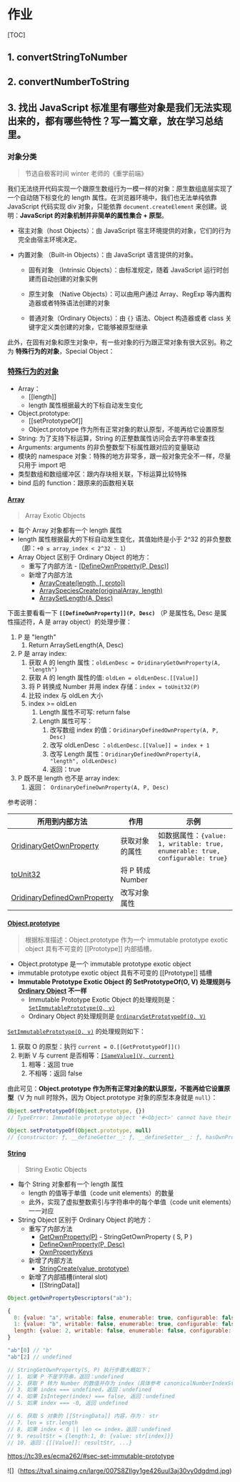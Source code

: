 

# 作业

[TOC]

## 1. convertStringToNumber

## 2. convertNumberToString



## 3. 找出 JavaScript 标准里有哪些对象是我们无法实现出来的，都有哪些特性？写一篇文章，放在学习总结里。

### 对象分类

> 节选自极客时间 winter 老师的《重学前端》

我们无法绕开代码实现一个跟原生数组行为一模一样的对象：原生数组底层实现了一个自动随下标变化的 length 属性。在浏览器环境中，我们也无法单纯依靠 JavaScript 代码实现 div 对象，只能依靠 `document.createElement` 来创建。说明：**JavaScript 的对象机制并非简单的属性集合 + 原型**。

* 宿主对象（host Objects）：由 JavaScript 宿主环境提供的对象，它们的行为完全由宿主环境决定。

* 内置对象 （Built-in Objects）：由 JavaScript 语言提供的对象。

  * 固有对象 （Intrinsic Objects）：由标准规定，随着 JavaScript 运行时创建而自动创建的对象实例

  * 原生对象 （Native Objects）：可以由用户通过 Array、RegExp 等内置构造器或者特殊语法创建的对象

  * 普通对象（Ordinary Objects）：由 `{}` 语法、Object 构造器或者 class 关键字定义类创建的对象，它能够被原型继承

    

此外，在固有对象和原生对象中，有一些对象的行为跟正常对象有很大区别。称之为 **特殊行为的对象**，Special Object：

### [特殊行为的对象](https://tc39.es/ecma262/#sec-built-in-exotic-object-internal-methods-and-slots)

* Array：
  * [[length]] 
  * length 属性根据最大的下标自动发生变化
* Object.prototype:
  *  [[setPrototypeOf]]
  * Object.prototype 作为所有正常对象的默认原型，不能再给它设置原型
* String: 为了支持下标运算，String 的正整数属性访问会去字符串里查找
* Arguments: arguments 的非负整数型下标属性跟对应的变量联动
* 模块的 namespace 对象：特殊的地方非常多，跟一般对象完全不一样，尽量只用于 import 吧
* 类型数组和数组缓冲区：跟内存块相关联，下标运算比较特殊
* bind 后的 function：跟原来的函数相关联



#### [Array](https://tc39.es/ecma262/#sec-array-exotic-objects) 

> Array Exotic Objects

* 每个 Array 对象都有一个 length 属性
* length 属性根据最大的下标自动发生变化，其值始终是小于 2^32 的非负整数（即：`+0 ≤ array_index < 2^32 - 1`）
* Array Object 区别于 Ordinary Object 的地方：
  * 重写了内部方法 - [[DefineOwnProperty(P, Desc)]](https://tc39.es/ecma262/#sec-array-exotic-objects-defineownproperty-p-desc)
  * 新增了内部方法
    * [ArrayCreate(length, [, proto])](https://tc39.es/ecma262/#sec-arraycreate)
    * [ArraySpeciesCreate(originalArray, length)](https://tc39.es/ecma262/#sec-arrayspeciescreate)
    * [ArraySetLength(A, Desc)](https://tc39.es/ecma262/#sec-arraysetlength)

下面主要看看一下 **`[[DefineOwnProperty]](P, Desc)`** （P 是属性名, Desc 是属性描述符，A 是 array object）的处理步骤：

1. P 是 "length"
   1. Return ArraySetLength(A, Desc)
2. P 是 array index:
   1. 获取 A 的 length 属性：`oldLenDesc = OridinaryGetOwnProperty(A, "length")`
   2. 获取 A 的 length 属性的值: `oldLen = oldLenDesc.[[Value]]`
   3. 将 P 转换成 Number 并用 index 存储：`index = toUnit32(P)`
   4.  比较 index 与 oldLen 大小
      1. index >= oldLen
         1. Length 属性不可写: return false
         2. Length 属性可写：
            1. 改写数组 index 的值：`OridinaryDefinedOwnProperty(A, P, Desc)`
            2. 改写 oldLenDesc ：`oldLenDesc.[[Value]] = index + 1`
            3. 改写 Length 属性：`OridinaryDefinedOwnProperty(A, "length", oldLenDesc)`
            4. 返回：true 
3. P 既不是 length 也不是 array index:
   1. 返回：` OrdinaryDefineOwnProperty(A, P, Desc)`



参考说明：

| 所用到内部方法                                               | 作用             | 示例                                                         |
| ------------------------------------------------------------ | ---------------- | ------------------------------------------------------------ |
| [OridinaryGetOwnProperty](https://tc39.es/ecma262/#sec-ordinarygetownproperty) | 获取对象的属性   | 如数据属性：`{value: 1, writable: true, enumerable: true, configurable: true}` |
| [toUnit32](https://tc39.es/ecma262/#sec-touint32)            | 将 P 转成 Number |                                                              |
| [OridinaryDefinedOwnProperty](https://tc39.es/ecma262/#sec-ordinarydefineownproperty) | 改写对象属性     |                                                              |





#### [Object.prototype](https://tc39.es/ecma262/#sec-immutable-prototype-exotic-objects)

>  根据标准描述：Object.prototype 作为一个 immutable prototype exotic object 具有不可变的 [[Prototype]] 内部插槽。

* Object.prototype 是一个 immutable prototype exotic object
* immutable prototype exotic object 具有不可变的 [[Prototype]] 插槽
* **Immutable Prototype Exotic Object 的 SetPrototypeOf(O, V) 处理规则与  [Ordinary Object](https://tc39.es/ecma262/#sec-ordinary-object-internal-methods-and-internal-slots-setprototypeof-v) 不一样**
  * Immutable Prototype Exotic Object 的处理规则是：[`SetImmutablePrototype(O, v)`](https://tc39.es/ecma262/#sec-set-immutable-prototype)
  * Ordinary Object  的处理规则是 [`OrdinarySetPrototypeOf(O, V)`](https://tc39.es/ecma262/#sec-ordinary-object-internal-methods-and-internal-slots-setprototypeof-v)



[`SetImmutablePrototype(O, v)`](https://tc39.es/ecma262/#sec-set-immutable-prototype) 的处理规则如下：

1. 获取 O 的原型：执行 `current = O.[[GetPrototypeOf]]()`
2. 判断 V 与 current 是否相等：[` [SameValue](V, current) `]((https://tc39.es/ecma262/#sec-samevalue))
   1. 相等：返回 true
   2. 不相等：返回 false



由此可见：**Object.prototype 作为所有正常对象的默认原型，不能再给它设置原型**（V 为 null 时除外，因为 Object.prototype 对象的原型本身就是 `null`）：

```js
Object.setPrototypeOf(Object.prototype, {})	
// TypeError: Immutable prototype object '#<Object>' cannot have their prototype set

Object.setPrototypeOf(Object.prototype, null)
// {constructor: ƒ, __defineGetter__: ƒ, __defineSetter__: ƒ, hasOwnProperty: ƒ, __lookupGetter__: ƒ, …}
```



#### [String](https://tc39.es/ecma262/#sec-string-exotic-objects)

> String Exotic Objects

* 每个 String 对象都有一个 length 属性
  * length 的值等于单值（code unit elements）的数量
  * 此外，实现了虚拟整数索引与字符串中的每个单值（code unit elements）一一对应
* String Object 区别于 Ordinary Object 的地方：
  * 重写了内部方法
    * [GetOwnProperty(P)](https://tc39.es/ecma262/#sec-string-exotic-objects-getownproperty-p) - StringGetOwnProperty ( S, P )
    * [DefineOwnProperty(P, Desc)](https://tc39.es/ecma262/#sec-string-exotic-objects-defineownproperty-p-desc)
    * [OwnPropertyKeys](https://tc39.es/ecma262/#sec-string-exotic-objects-ownpropertykeys)
  * 新增了内部方法
    * [StringCreate(value,  prototype)](https://tc39.es/ecma262/#sec-stringcreate)
  * 新增了内部插槽(interal slot)
    * [[StringData]]

```js
Object.getOwnPropertyDescriptors("ab");

{
  0: {value: "a", writable: false, enumerable: true, configurable: false},
  1: {value: "b", writable: false, enumerable: true, configurable: false},
  length: {value: 2, writable: false, enumerable: false, configurable: false}
}

"ab"[0]	// "b"
"ab"[2] // undefined

// StringGetOwnProperty(S, P) 执行步骤大概如下；
// 1. 如果 P 不是字符串，返回：undefined
// 2. 获取 P 转为 Number 的数值并存为 index（具体参考 canonicalNumberIndexString: https://tc39.es/ecma262/#sec-canonicalnumericindexstring）
// 3. 如果 index === undefined，返回：undefined
// 4. 如果 IsInteger(index) === false, 返回：undefined
// 5. 如果 index === -0, 返回 undefined

// 6. 获取 S 对象的 [[StringData]] 内容，存为： str
// 7. len = str.length
// 8. 如果 index < 0 || len <= index，返回：undefined
// 9. resultStr = {length:1, 0: {value: str[index]}}
// 10. 返回：{[[Value]]: resultStr, ...}
```







https://tc39.es/ecma262/#sec-set-immutable-prototype









![]（https://tva1.sinaimg.cn/large/007S8ZIlgy1ge426uul3aj30vy0dgdmd.jpg)